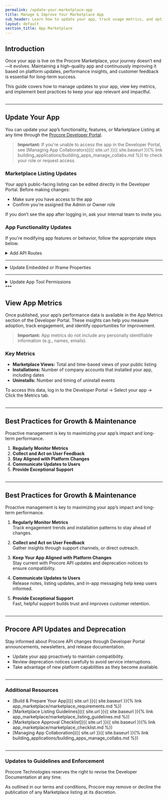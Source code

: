 ```yaml
---
permalink: /update-your-marketplace-app
title: Manage & Improve Your Marketplace App
sub_header: Learn how to update your app, track usage metrics, and optimize performance on the Procore Marketplace.
layout: default
section_title: App Marketplace
---
```


## Introduction
Once your app is live on the Procore Marketplace, your journey doesn’t end—it evolves. Maintaining a high-quality app and continuously improving it based on platform updates, performance insights, and customer feedback is essential for long-term success.

This guide covers how to manage updates to your app, view key metrics, and implement best practices to keep your app relevant and impactful.
<br><br>

***

## Update Your App
You can update your app’s functionality, features, or Marketplace Listing at any time through the <a href="https://developers.procore.com/developers" target="_blank">Procore Developer Portal</a>.

> **Important:** If you're unable to access the app in the Developer Portal, see [Managing App Collaborators]({{ site.url }}{{ site.baseurl }}{% link building_applications/building_apps_manage_collabs.md %}) to check your role or request access.

### Marketplace Listing Updates
Your app’s public-facing listing can be edited directly in the Developer Portal. Before making changes:
- Make sure you have access to the app
- Confirm you're assigned the Admin or Owner role

If you don’t see the app after logging in, ask your internal team to invite you.

### App Functionality Updates
If you're modifying app features or behavior, follow the appropriate steps below.

<details>
<summary class="collapseListTierOne">Add API Routes</summary> 
  <p>
    To expand your app’s capabilities, integrate additional Procore API routes. Use the <a href="https://developers.procore.com/reference/rest/docs/rest-api-overview" target="_blank">REST API Overview</a> to identify endpoints for reading, writing, or updating data.

    If your app uses <b>Service Account Authentication</b>, be sure to update its tool permissions accordingly.
  </p>
 </details>

 ***
 <details>
 <summary class="collapseListTierOne">Update Embedded or Iframe Properties</summary>
  <p>
  If you're updating the embedded experience (e.g., iframe URL, added views, interpolation), follow these steps:
  <ol> 
    <li>Open your app in the Developer Portal.</li>
    <li>Click the pencil icon next to the embedded component.</li>
    <li>Update the required fields (URL, views, parameters).</li>
    <li>Click <b>Save Component</b>, then <b>Save Version</b>.</li>
    <li>Test via <a href="https://support.procore.com/products/online/user-guide/company-level/admin/tutorials/install-a-custom-app" target="_blank">custom app installation</a>.</li> <li>When ready, click <b>Promote Version</b>, then <b>Submit for Review</b>.</li>
  </ol>
</p>
</details>

***
<details>
<summary class="collapseListTierOne">Update App Tool Permissions</summary>
<p>
  Tool access varies depending on your authentication type:
  <ul>
    <li><b>User-Level Authentication:</b>
      <ul>
        <li>Permissions are tied to the end user and cannot be edited directly. Be sure to reflect any changes in your Marketplace Listing.</li>
      </ul>
    </li>
    <li><b>Service Account Authentication:</b><br>
      <ol>
        <li>In the Developer Portal, select your app and click <b>Add Components</b> or <b>Edit Permissions</b>.</li>
        <li>Update tool permissions as needed.</li>
        <li>Click <b>Save Component</b> and then <b>Save Version</b>.</li>
        <li>Test via custom app installation.</li>
        <li>Click <b>Promote Version</b>, then <b>Submit for Review</b>.</li>
      </ol>
    </li>
  </ul>
  Apps using Service Account Authentication must follow the principle of least privilege—only request access to tools essential to your app’s function.
</p> 
</details>
***

## View App Metrics
Once published, your app’s performance data is available in the App Metrics section of the Developer Portal. These insights can help you measure adoption, track engagement, and identify opportunities for improvement.

> **Important:** App metrics do not include any personally identifiable information (e.g., names, emails).

### Key Metrics
- **Marketplace Views:** Total and time-based views of your public listing
- **Installations:** Number of company accounts that installed your app, including dates
- **Uninstalls:** Number and timing of uninstall events

To access this data, log in to the Developer Portal → Select your app → Click the Metrics tab.
<br><br>

***
## Best Practices for Growth & Maintenance
Proactive management is key to maximizing your app’s impact and long-term performance.

1. **Regularly Monitor Metrics**
2. **Collect and Act on User Feedback**
3. **Stay Aligned with Platform Changes**
4. **Communicate Updates to Users**
5. **Provide Exceptional Support**
<br><br>

***
## Best Practices for Growth & Maintenance
Proactive management is key to maximizing your app’s impact and long-term performance.

1. **Regularly Monitor Metrics**<br>
Track engagement trends and installation patterns to stay ahead of changes.

2. **Collect and Act on User Feedback**<br>
Gather insights through support channels, or direct outreach.

3. **Keep Your App Aligned with Platform Changes**<br>
Stay current with Procore API updates and deprecation notices to ensure compatibility.

4. **Communicate Updates to Users**<br>
Release notes, listing updates, and in-app messaging help keep users informed.

5. **Provide Exceptional Support**<br>
Fast, helpful support builds trust and improves customer retention.
<br><br>

***
## Procore API Updates and Deprecation
Stay informed about Procore API changes through Developer Portal announcements, newsletters, and release documentation. 

- Update your app proactively to maintain compatibility.
- Review deprecation notices carefully to avoid service interruptions.
- Take advantage of new platform capabilities as they become available.
<br><br>

***
### Additional Resources
- [Build & Prepare Your App]({{ site.url }}{{ site.baseurl }}{% link app_marketplace/marketplace_requirements.md %})
- [Marketplace Listing Guidelines]({{ site.url }}{{ site.baseurl }}{% link app_marketplace/marketplace_listing_guidelines.md %})
- [Marketplace Approval Checklist]({{ site.url }}{{ site.baseurl }}{% link app_marketplace/marketplace_checklist.md %})
- [Managing App Collaboration]({{ site.url }}{{ site.baseurl }}{% link building_applications/building_apps_manage_collabs.md %})
<br><br>

***
### Updates to Guidelines and Enforcement
Procore Technologies reserves the right to revise the Developer Documentation at any time.

As outlined in our terms and conditions, Procore may remove or decline the publication of any Marketplace listing at its discretion.